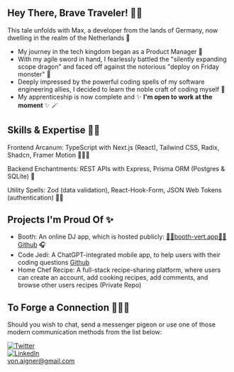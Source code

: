 ## Hey There, Brave Traveler! 👋🏼
This tale unfolds with Max, a developer from the lands of Germany, now dwelling in the realm of the Netherlands 🌷

- My journey in the tech kingdom began as a Product Manager 🔮
- With my agile sword in hand, I fearlessly battled the "silently expanding scope dragon" and faced off against the notorious "deploy on Friday monster" 🐉
- Deeply impressed by the powerful coding spells of my software engineering allies, I decided to learn the noble craft of coding myself 🦄
- My apprenticeship is now complete and ✨ **I'm open to work at the moment** ✨ 🪄 

## Skills & Expertise 🧙‍♂️

Frontend Arcanum:
TypeScript with Next.js (React), Tailwind CSS, Radix, Shadcn, Framer Motion 🧝🏾‍♀️

Backend Enchantments:
REST APIs with Express, Prisma ORM (Postgres & SQLite) 🧌

Utility Spells:
Zod (data validation), React-Hook-Form, JSON Web Tokens (authentication) 🧞‍♀️

## Projects I'm Proud Of ✨

- Booth: An online DJ app, which is hosted publicly: <a href="https://booth-vert.vercel.app/">✋🏼booth-vert.app🤚🏼</a> <a href="https://github.com/max-von-aigner/dj-booth">Github</a> 🎧
- Code Jedi: A ChatGPT-integrated mobile app, to help users with their coding questions <a href="https://github.com/max-von-aigner/code_jedi">Github</a> 
- Home Chef Recipe: A full-stack recipe-sharing platform, where users can create an account, add cooking recipes, add comments, and browse other users recipes (Private Repo)

## To Forge a Connection 🧚🏽‍♂️

Should you wish to chat, send a messenger pigeon or use one of those modern communication methods from the list below: 
<br/>

[![Twitter](https://img.shields.io/badge/Twitter-%231DA1F2?style=for-the-badge&logo=twitter&logoColor=white)](https://twitter.com/MaxVonAigner)
<br/>
[![LinkedIn](https://img.shields.io/badge/-LinkedIn-black.svg?style=for-the-badge&logo=linkedin&colorB=555)](https://www.linkedin.com/in/vonaigner/)
<br/> 
von.aigner@gmail.com
